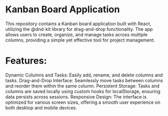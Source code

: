# Kanban Board Application
This repository contains a Kanban board application built with React, utilizing the @dnd-kit library for drag-and-drop functionality. The app allows users to create, organize, and manage tasks across multiple columns, providing a simple yet effective tool for project management.

# Features:

Dynamic Columns and Tasks: Easily add, rename, and delete columns and tasks.
Drag-and-Drop Interface: Seamlessly move tasks between columns and reorder them within the same column.
Persistent Storage: Tasks and columns are saved locally using custom hooks for localStorage, ensuring data persists across sessions.
Responsive Design: The interface is optimized for various screen sizes, offering a smooth user experience on both desktop and mobile devices.
